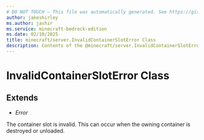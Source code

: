 ```yaml
---
# DO NOT TOUCH — This file was automatically generated. See https://github.com/mojang/minecraftapidocsgenerator to modify descriptions, examples, etc.
author: jakeshirley
ms.author: jashir
ms.service: minecraft-bedrock-edition
ms.date: 02/10/2025
title: minecraft/server.InvalidContainerSlotError Class
description: Contents of the @minecraft/server.InvalidContainerSlotError class.
---
```

# InvalidContainerSlotError Class

## Extends
- *Error*

The container slot is invalid. This can occur when the owning container is destroyed or unloaded.
